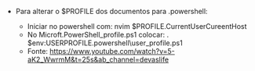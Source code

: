  - Para alterar o $PROFILE dos documentos para .powershell:
    
    - Iniciar no powershell com: nvim $PROFILE.CurrentUserCureentHost
    - No Microft.PowerShell_profile.ps1 colocar: . $env:USERPROFILE\.powershell\user_profile.ps1
    - Fonte: https://www.youtube.com/watch?v=5-aK2_WwrmM&t=25s&ab_channel=devaslife
    

